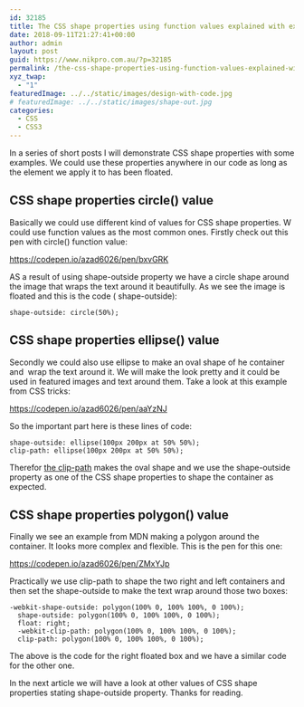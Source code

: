 ```yaml
---
id: 32185
title: The CSS shape properties using function values explained with examples part 1
date: 2018-09-11T21:27:41+00:00
author: admin
layout: post
guid: https://www.nikpro.com.au/?p=32185
permalink: /the-css-shape-properties-using-function-values-explained-with-examples-part-1/
xyz_twap:
  - "1"
featuredImage: ../../static/images/design-with-code.jpg
# featuredImage: ../../static/images/shape-out.jpg
categories:
  - CSS
  - CSS3
---
```


In a series of short posts I will demonstrate CSS shape properties with some examples. We could use these properties anywhere in our code as long as the element we apply it to has been floated.

## CSS shape properties circle() value

Basically we could use different kind of values for CSS shape properties. W could use function values as the most common ones. Firstly check out this pen with circle() function value:

https://codepen.io/azad6026/pen/bxvGRK

AS a result of using shape-outside property we have a circle shape around the image that wraps the text around it beautifully. As we see the image is floated and this is the code ( shape-outside):

```
shape-outside: circle(50%);
```

## CSS shape properties ellipse() value

Secondly we could also use ellipse to make an oval shape of he container and  wrap the text around it. We will make the look pretty and it could be used in featured images and text around them. Take a look at this example from CSS tricks:

https://codepen.io/azad6026/pen/aaYzNJ

So the important part here is these lines of code:

```
shape-outside: ellipse(100px 200px at 50% 50%);
clip-path: ellipse(100px 200px at 50% 50%);
```

Therefor [the clip-path](https://www.nikpro.com.au/css-clip-path-property-basic-concept-explained-with-examples/) makes the oval shape and we use the shape-outside property as one of the CSS shape properties to shape the container as expected.

## CSS shape properties polygon() value

Finally we see an example from MDN making a polygon around the container. It looks more complex and flexible. This is the pen for this one:

https://codepen.io/azad6026/pen/ZMxYJp

Practically we use clip-path to shape the two right and left containers and then set the shape-outside to make the text wrap around those two boxes:

```
-webkit-shape-outside: polygon(100% 0, 100% 100%, 0 100%);
  shape-outside: polygon(100% 0, 100% 100%, 0 100%);
  float: right;
  -webkit-clip-path: polygon(100% 0, 100% 100%, 0 100%);
  clip-path: polygon(100% 0, 100% 100%, 0 100%);

```

The above is the code for the right floated box and we have a similar code for the other one.

In the next article we will have a look at other values of CSS shape properties stating shape-outside property. Thanks for reading.
